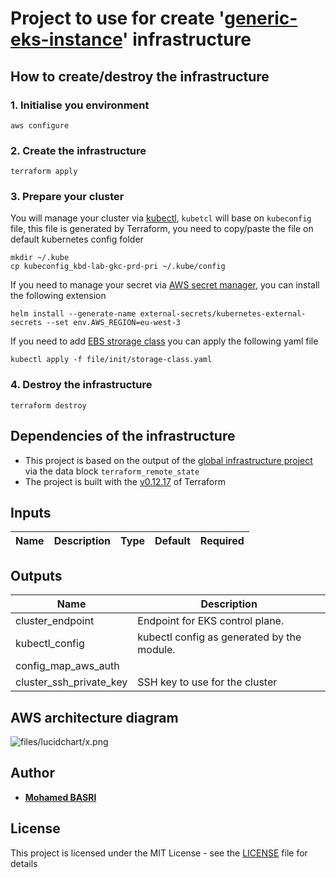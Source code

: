 # Project to use for create '[generic-eks-instance](https://github.com/mbasri/generic-eks-cluster)' infrastructure

## How to create/destroy the infrastructure

### 1. Initialise you environment

```shell
aws configure
```

### 2. Create the infrastructure

```shell
terraform apply
```

### 3. Prepare your cluster

You will manage your cluster via [kubectl](https://kubernetes.io/fr/docs/tasks/tools/install-kubectl/#installer-kubectl-sur-linux), `kubetcl` will base on `kubeconfig` file, this file is generated by Terraform, you need to copy/paste the file on default kubernetes config folder

```shell
mkdir ~/.kube
cp kubeconfig_kbd-lab-gkc-prd-pri ~/.kube/config
```

If you need to manage your secret via [AWS secret manager](https://aws.amazon.com/secrets-manager/), you can install the following extension

```shell
helm install --generate-name external-secrets/kubernetes-external-secrets --set env.AWS_REGION=eu-west-3
```

If you need to add [EBS strorage class](https://kubernetes.io/docs/concepts/storage/storage-classes/#aws-ebs) you can apply the following yaml file

```shell
kubectl apply -f file/init/storage-class.yaml
```

### 4. Destroy the infrastructure

```shell
terraform destroy
```

## Dependencies of the infrastructure

* This project is based on the output of the [global infrastructure project](https://github.com/sensorgraph/infra) via the data block `terraform_remote_state`
* The project is built with the [v0.12.17](https://releases.hashicorp.com/terraform/) of Terraform

## Inputs

| Name | Description | Type | Default | Required |
|------|-------------|:----:|:-----:|:-----:|

## Outputs

| Name | Description |
|------|-------------|
| cluster_endpoint | Endpoint for EKS control plane. |
| kubectl_config | kubectl config as generated by the module. |
| config_map_aws_auth |  |
| cluster_ssh_private_key | SSH key to use for the cluster |

## AWS architecture diagram

![files/lucidchart/x.png](files/lucidchart/x.png)

## Author

* [**Mohamed BASRI**](https://github.com/mbasri)

## License

This project is licensed under the MIT License - see the [LICENSE](./LICENSE) file for details
